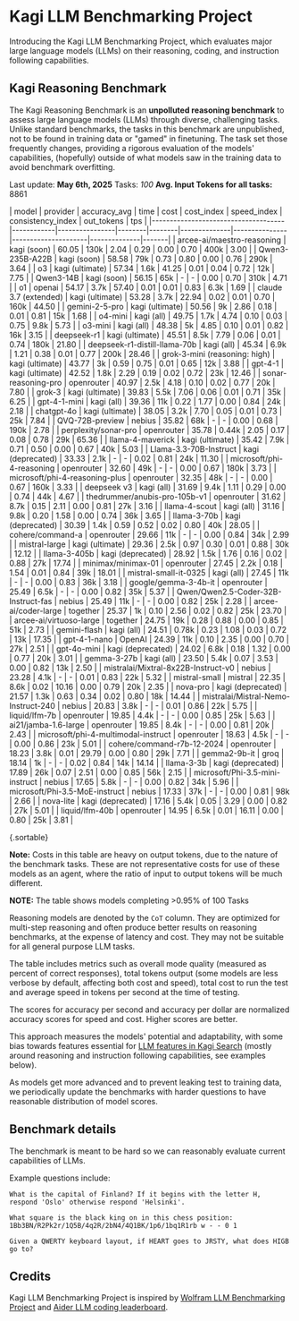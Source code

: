 # Kagi LLM Benchmarking Project

Introducing the Kagi LLM Benchmarking Project, which evaluates major large language models (LLMs) on their reasoning, coding, and instruction following capabilities.

## Kagi Reasoning Benchmark

The Kagi Reasoning Benchmark is an **unpolluted reasoning benchmark** to assess large language models (LLMs) through diverse, challenging tasks. Unlike standard benchmarks, the tasks in this benchmark are unpublished, not to be found in training data or "gamed" in finetuning. The task set those frequently changes, providing a rigorous evaluation of the models' capabilities, (hopefully) outside of what models saw in the training data to avoid benchmark overfitting. 

Last update: **May 6th, 2025** 
Tasks: *100* 
**Avg. Input Tokens for all tasks:** 8861 

<div class="minimal-table-margins">

| model | provider | accuracy_avg | time | cost | cost_index | speed_index | consistency_index | out_tokens | tps | |-------------------------------------|------------|----------------|--------|--------|--------------|---------------|---------------------|--------------|-------| 
| arcee-ai/maestro-reasoning | kagi (soon) | 60.05 | 130k | 2.04 | 0.29 | 0.00 | 0.70 | 400k | 3.00 | 
| Qwen3-235B-A22B | kagi (soon) | 58.58 | 79k | 0.73 | 0.80 | 0.00 | 0.76 | 290k | 3.64 | 
| o3 | kagi (ultimate) | 57.34 | 1.6k | 41.25 | 0.01 | 0.04 | 0.72 | 12k | 7.75 | 
| Qwen3-14B | kagi (soon) | 56.15 | 65k | - | - | 0.00 | 0.70 | 310k | 4.71 | 
| o1 | openai | 54.17 | 3.7k | 57.40 | 0.01 | 0.01 | 0.83 | 6.3k | 1.69 | 
| claude 3.7 (extended) | kagi (ultimate) | 53.28 | 3.7k | 22.94 | 0.02 | 0.01 | 0.70 | 160k | 44.50 | 
| gemini-2-5-pro | kagi (ultimate) | 50.56 | 9k | 2.86 | 0.18 | 0.01 | 0.81 | 15k | 1.68 | 
| o4-mini | kagi (all) | 49.75 | 1.7k | 4.74 | 0.10 | 0.03 | 0.75 | 9.8k | 5.73 | 
| o3-mini | kagi (all) | 48.38 | 5k | 4.85 | 0.10 | 0.01 | 0.82 | 16k | 3.15 | 
| deepseek-r1 | kagi (ultimate) | 45.51 | 8.5k | 7.79 | 0.06 | 0.01 | 0.74 | 180k | 21.80 | 
| deepseek-r1-distill-llama-70b | kagi (all) | 45.34 | 6.9k | 1.21 | 0.38 | 0.01 | 0.77 | 200k | 28.46 | 
| grok-3-mini (reasoning: high) | kagi (ultimate) | 43.77 | 3k | 0.59 | 0.75 | 0.01 | 0.65 | 12k | 3.88 | 
| gpt-4-1 | kagi (ultimate) | 42.52 | 1.8k | 2.29 | 0.19 | 0.02 | 0.72 | 23k | 12.46 | 
| sonar-reasoning-pro | openrouter | 40.97 | 2.5k | 4.18 | 0.10 | 0.02 | 0.77 | 20k | 7.80 | 
| grok-3 | kagi (ultimate) | 39.83 | 5.5k | 7.06 | 0.06 | 0.01 | 0.71 | 35k | 6.25 | 
| gpt-4-1-mini | kagi (all) | 39.36 | 11k | 0.22 | 1.77 | 0.00 | 0.84 | 24k | 2.18 | 
| chatgpt-4o | kagi (ultimate) | 38.05 | 3.2k | 7.70 | 0.05 | 0.01 | 0.73 | 25k | 7.84 | 
| QVQ-72B-preview | nebius | 35.82 | 68k | - | - | 0.00 | 0.68 | 190k | 2.78 | 
| perplexity/sonar-pro | openrouter | 35.78 | 0.44k | 2.05 | 0.17 | 0.08 | 0.78 | 29k | 65.36 | 
| llama-4-maverick | kagi (ultimate) | 35.42 | 7.9k | 0.71 | 0.50 | 0.00 | 0.67 | 40k | 5.03 | 
| Llama-3.3-70B-Instruct | kagi (deprecated) | 33.33 | 2.1k | - | - | 0.02 | 0.81 | 24k | 11.30 | 
| microsoft/phi-4-reasoning | openrouter | 32.60 | 49k | - | - | 0.00 | 0.67 | 180k | 3.73 | 
| microsoft/phi-4-reasoning-plus | openrouter | 32.35 | 48k | - | - | 0.00 | 0.67 | 160k | 3.33 | 
| deepseek v3 | kagi (all) | 31.69 | 9.4k | 1.11 | 0.29 | 0.00 | 0.74 | 44k | 4.67 | 
| thedrummer/anubis-pro-105b-v1 | openrouter | 31.62 | 8.7k | 0.15 | 2.11 | 0.00 | 0.81 | 27k | 3.16 | 
| llama-4-scout | kagi (all) | 31.16 | 9.8k | 0.20 | 1.58 | 0.00 | 0.74 | 36k | 3.65 | 
| llama-3-70b | kagi (deprecated) | 30.39 | 1.4k | 0.59 | 0.52 | 0.02 | 0.80 | 40k | 28.05 | 
| cohere/command-a | openrouter | 29.66 | 11k | - | - | 0.00 | 0.84 | 34k | 2.99 | 
| mistral-large | kagi (ultimate) | 29.36 | 2.5k | 0.97 | 0.30 | 0.01 | 0.88 | 30k | 12.12 | 
| llama-3-405b | kagi (deprecated) | 28.92 | 1.5k | 1.76 | 0.16 | 0.02 | 0.88 | 27k | 17.74 | 
| minimax/minimax-01 | openrouter | 27.45 | 2.2k | 0.18 | 1.54 | 0.01 | 0.84 | 39k | 18.01 | 
| mistral-small-it-0325 | kagi (all) | 27.45 | 11k | - | - | 0.00 | 0.83 | 36k | 3.18 | 
| google/gemma-3-4b-it | openrouter | 25.49 | 6.5k | - | - | 0.00 | 0.82 | 35k | 5.37 | 
| Qwen/Qwen2.5-Coder-32B-Instruct-fas | nebius | 25.49 | 11k | - | - | 0.00 | 0.82 | 25k | 2.28 | 
| arcee-ai/coder-large | together | 25.37 | 1k | 0.10 | 2.56 | 0.02 | 0.82 | 25k | 23.70 | 
| arcee-ai/virtuoso-large | together | 24.75 | 19k | 0.28 | 0.88 | 0.00 | 0.85 | 51k | 2.73 | 
| gemini-flash | kagi (all) | 24.51 | 0.78k | 0.23 | 1.08 | 0.03 | 0.72 | 13k | 17.35 | 
| gpt-4-1-nano | OpenAI | 24.39 | 11k | 0.10 | 2.35 | 0.00 | 0.70 | 27k | 2.51 | 
| gpt-4o-mini | kagi (deprecated) | 24.02 | 6.8k | 0.18 | 1.32 | 0.00 | 0.77 | 20k | 3.01 | 
| gemma-3-27b | kagi (all) | 23.50 | 5.4k | 0.07 | 3.53 | 0.00 | 0.82 | 13k | 2.50 | 
| mistralai/Mixtral-8x22B-Instruct-v0 | nebius | 23.28 | 4.1k | - | - | 0.01 | 0.83 | 22k | 5.32 | 
| mistral-small | mistral | 22.35 | 8.6k | 0.02 | 10.16 | 0.00 | 0.79 | 20k | 2.35 | 
| nova-pro | kagi (deprecated) | 21.57 | 1.3k | 0.63 | 0.34 | 0.02 | 0.80 | 18k | 14.44 | 
| mistralai/Mistral-Nemo-Instruct-240 | nebius | 20.83 | 3.8k | - | - | 0.01 | 0.86 | 22k | 5.75 | 
| liquid/lfm-7b | openrouter | 19.85 | 4.4k | - | - | 0.00 | 0.85 | 25k | 5.63 | 
| ai21/jamba-1.6-large | openrouter | 19.85 | 8.4k | - | - | 0.00 | 0.81 | 20k | 2.43 | 
| microsoft/phi-4-multimodal-instruct | openrouter | 18.63 | 4.5k | - | - | 0.00 | 0.86 | 23k | 5.01 | 
| cohere/command-r7b-12-2024 | openrouter | 18.23 | 3.8k | 0.01 | 29.79 | 0.00 | 0.80 | 29k | 7.71 | 
| gemma2-9b-it | groq | 18.14 | 1k | - | - | 0.02 | 0.84 | 14k | 14.14 | 
| llama-3-3b | kagi (deprecated) | 17.89 | 26k | 0.07 | 2.51 | 0.00 | 0.85 | 56k | 2.15 | 
| microsoft/Phi-3.5-mini-instruct | nebius | 17.65 | 5.8k | - | - | 0.00 | 0.82 | 34k | 5.96 | 
| microsoft/Phi-3.5-MoE-instruct | nebius | 17.33 | 37k | - | - | 0.00 | 0.81 | 98k | 2.66 | 
| nova-lite | kagi (deprecated) | 17.16 | 5.4k | 0.05 | 3.29 | 0.00 | 0.82 | 27k | 5.01 |
| liquid/lfm-40b | openrouter | 14.95 | 6.5k | 0.01 | 16.11 | 0.00 | 0.80 | 25k | 3.81 | 

{.sortable}

</div>

**Note:** Costs in this table are heavy on output tokens, due to the nature of the benchmark tasks. These are not representative costs for use of these models as an agent, where the ratio of input to output tokens will be much different.

**NOTE:** The table shows models completing >0.95% of 100 Tasks 

Reasoning models are denoted by the `CoT` column. They are optimized for multi-step reasoning and often produce better results on reasoning benchmarks, at the expense of latency and cost. They may not be suitable for all general purpose LLM tasks.

The table includes metrics such as overall mode quality (measured as percent of correct responses), total tokens output (some models are less verbose by default, affecting both cost and speed), total cost to run the test and average speed in tokens per second at the time of testing.

The scores for accuracy per second and accuracy per dollar are normalized accuracy scores for speed and cost. Higher scores are better.

This approach measures the models' potential and adaptability, with some bias towards features essential for [LLM features in Kagi Search](./assistant.md) (mostly around reasoning and instruction following capabilities, see examples below).

As models get more advanced and to prevent leaking test to training data, we periodically update the benchmarks with harder questions to have reasonable distribution of model scores.

## Benchmark details

The benchmark is meant to be hard so we can reasonably evaluate current capabilities of LLMs.

Example questions include:

```
What is the capital of Finland? If it begins with the letter H, respond 'Oslo' otherwise respond 'Helsinki'.
```

```
What square is the black king on in this chess position: 1Bb3BN/R2Pk2r/1Q5B/4q2R/2bN4/4Q1BK/1p6/1bq1R1rb w - - 0 1
```

```
Given a QWERTY keyboard layout, if HEART goes to JRSTY, what does HIGB go to?
```

## Credits

Kagi LLM Benchmarking Project is inspired by [Wolfram LLM Benchmarking Project](https://www.wolfram.com/llm-benchmarking-project/) and [Aider LLM coding leaderboard](https://aider.chat/docs/leaderboards/).
